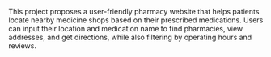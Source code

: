 This project proposes a user-friendly pharmacy website that helps patients locate nearby medicine shops based on their prescribed medications. Users can input their location and medication name to find pharmacies, view addresses, and get directions, while also filtering by operating hours and reviews.
